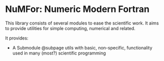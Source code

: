 # NuMFor: Numeric Modern Fortran

This library consists of several modules to ease the scientific work. It aims to provide utilities for simple computing, numerical and related.

It provides:
  + A Submodule @subpage utils with basic, non-specific, functionality used in many (most?) scientific programming
	
